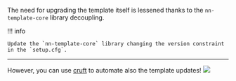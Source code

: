 The need for upgrading the template itself is lessened thanks to the `nn-template-core` library decoupling.

!!! info

    Update the `nn-template-core` library changing the version constraint in the `setup.cfg`.

---

However, you can use [cruft](https://github.com/cruft/cruft) to automate also the template updates!
[![](https://camo.githubusercontent.com/01c5aa4ff2ddfc69282c75da05dc6bdadc8cc0a98119846a8630a981c86115f8/68747470733a2f2f7261772e6769746875622e636f6d2f63727566742f63727566742f6d61737465722f6172742f6c6f676f5f6c617267652e706e67)](https://github.com/cruft/cruft)
